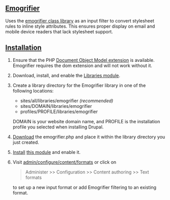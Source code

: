 ## [Emogrifier](http://drupal.org/project/emogrifier)

Uses the
[emogrifier class library](http://www.pelagosdesign.com/sidecar/emogrifier/)
as an input filter to convert stylesheet rules to inline style attributes. This
ensures proper display on email and mobile device readers that lack stylesheet
support.

## [Installation](http://drupal.org/documentation/install/modules-themes/modules-7)

1.  Ensure that the PHP [Document Object Model extension](http://php.net/dom)
    is available. Emogrifier requires the dom extension and will not work
    without it.

2.  Download, install, and enable the
    [Libraries module](http://drupal.org/project/libraries).

3.  Create a library directory for the Emogrifier library in one of the
    following locations:

    * sites/all/libraries/emogrifier *(recommended)*
    * sites/DOMAIN/libraries/emogrifier
    * profiles/PROFILE/libraries/emogrifier

    DOMAIN is your website domain name, and PROFILE is the installation
    profile you selected when installing Drupal.

4.  [Download](http://www.pelagodesign.com/sidecar/emogrifier/) the
    emogrifier.php and place it within the library directory you just created.

5.  [Install](http://drupal.org/documentation/install/modules-themes/modules-7)
    [this module](http://drupal.org/project/emogrifier) and enable it.

6.  Visit <u>admin/configure/content/formats</u> or click on

    >    Administer >> Configuration >> Content authoring >> Text formats

    to set up a new input format or add Emogrifier filtering to an existing
    format.
